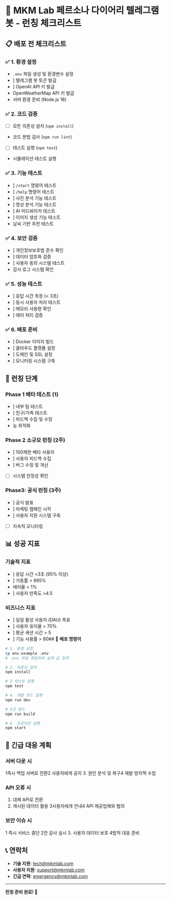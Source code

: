 # 🚀 MKM Lab 페르소나 다이어리 텔레그램 봇 - 런칭 체크리스트

## 📋 배포 전 체크리스트

### ✅ **1. 환경 설정**
-  `.env` 파일 생성 및 환경변수 설정
- ] 텔레그램 봇 토큰 발급
-  ] OpenAI API 키 발급
- OpenWeatherMap API 키 발급
-  서버 환경 준비 (Node.js 18)

### ✅ **2. 코드 검증**
- [ ] 모든 의존성 설치 (`npm install`)
- 코드 문법 검사 (`npm run lint`)
- [ ] 테스트 실행 (`npm test`)
-  시뮬레이션 테스트 실행

### ✅ **3. 기능 테스트**
- ] `/start` 명령어 테스트
- ] `/help` 명령어 테스트
- ] 사진 분석 기능 테스트
- ] 영상 분석 기능 테스트
- ] AI 어드바이저 테스트
-  ] 이미지 생성 기능 테스트
-  날씨 기반 추천 테스트

### ✅ **4. 보안 검증**
-  ] 개인정보보호법 준수 확인
- ] 데이터 암호화 검증
-  ] 사용자 동의 시스템 테스트
-  감사 로그 시스템 확인

### ✅ **5. 성능 테스트**
- ] 응답 시간 측정 (< 3초)
-  ] 동시 사용자 처리 테스트
- ] 메모리 사용량 확인
- ] 에러 처리 검증

### ✅ **6. 배포 준비**
-  ] Docker 이미지 빌드
- ] 클라우드 플랫폼 설정
- ] 도메인 및 SSL 설정
- ] 모니터링 시스템 구축

## 🎯 **런칭 단계**

### **Phase 1 베타 테스트 (1)**
- ] 내부 팀 테스트
- ] 친구/가족 테스트
- ] 피드백 수집 및 수정
- 능 최적화

### **Phase 2 소규모 런칭 (2주)**
-  ] 100제한 베타 사용자
- ] 사용자 피드백 수집
- ] 버그 수정 및 개선
- [ ] 시스템 안정성 확인

### **Phase3: 공식 런칭 (3주)**
-  ] 공식 발표
- ] 마케팅 캠페인 시작
-  ] 사용자 지원 시스템 구축
- [ ] 지속적 모니터링

## 📊 **성공 지표**

### **기술적 지표**
-  ] 응답 시간 <3초 (95% 이상)
- ] 가동률 > 995%
-  에러율 < 1%
-  ] 사용자 만족도 >4.5

### **비즈니스 지표**
-  ] 일일 활성 사용자 (DAU) 목표
-  ] 사용자 유지율 > 70%
-  ] 평균 세션 시간 > 5
- ] 기능 사용률 > 80## 🔧 **배포 명령어**

```bash
# 1. 환경 설정
cp env.example .env
# .env 파일 편집하여 실제 값 입력

# 2. 의존성 설치
npm install

# 3 테스트 실행
npm test

# 4. 개발 모드 실행
npm run dev

# 5션 빌드
npm run build

# 6. 프로덕션 실행
npm start
```

## 🚨 **긴급 대응 계획**

### **서버 다운 시**
1즉시 백업 서버로 전환2 사용자에게 공지
3. 원인 분석 및 복구4 재발 방지책 수립

### **API 오류 시**
1. 대체 API로 전환
2. 캐시된 데이터 활용
3사용자에게 안내4 API 제공업체와 협의

### **보안 이슈 시**
1 즉시 서비스 중단
2안 감사 실시
3. 사용자 데이터 보호
4법적 대응 준비

## 📞 **연락처**

- **기술 지원**: tech@mkmlab.com
- **사용자 지원**: support@mkmlab.com
- **긴급 연락**: emergency@mkmlab.com

---

**런칭 준비 완료! 🚀** 